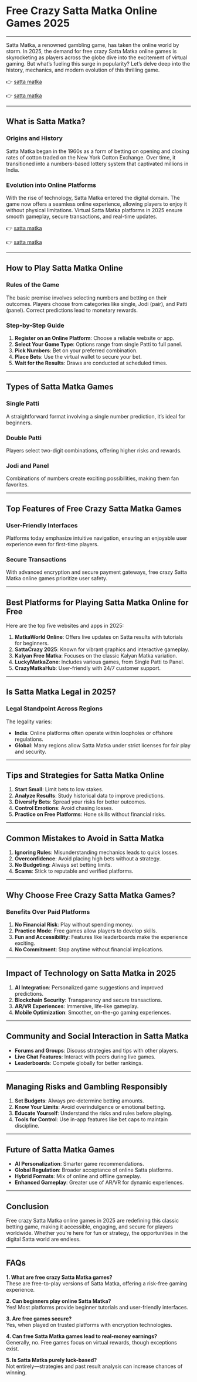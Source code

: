 # **Free Crazy Satta Matka Online Games 2025**

---

Satta Matka, a renowned gambling game, has taken the online world by storm. In 2025, the demand for free crazy Satta Matka online games is skyrocketing as players across the globe dive into the excitement of virtual gaming. But what’s fueling this surge in popularity? Let’s delve deep into the history, mechanics, and modern evolution of this thrilling game.

👉 [satta matka](https://indiamatka.co/) 

👉 [satta matka](https://indiamatka.co/) 

---

## **What is Satta Matka?**

### **Origins and History**
Satta Matka began in the 1960s as a form of betting on opening and closing rates of cotton traded on the New York Cotton Exchange. Over time, it transitioned into a numbers-based lottery system that captivated millions in India.

### **Evolution into Online Platforms**
With the rise of technology, Satta Matka entered the digital domain. The game now offers a seamless online experience, allowing players to enjoy it without physical limitations. Virtual Satta Matka platforms in 2025 ensure smooth gameplay, secure transactions, and real-time updates.

👉 [satta matka](https://indiamatka.co/) 

👉 [satta matka](https://indiamatka.co/) 

---

## **How to Play Satta Matka Online**

### **Rules of the Game**
The basic premise involves selecting numbers and betting on their outcomes. Players choose from categories like single, Jodi (pair), and Patti (panel). Correct predictions lead to monetary rewards.

### **Step-by-Step Guide**
1. **Register on an Online Platform**: Choose a reliable website or app.
2. **Select Your Game Type**: Options range from single Patti to full panel.
3. **Pick Numbers**: Bet on your preferred combination.
4. **Place Bets**: Use the virtual wallet to secure your bet.
5. **Wait for the Results**: Draws are conducted at scheduled times.

---

## **Types of Satta Matka Games**

### **Single Patti**
A straightforward format involving a single number prediction, it’s ideal for beginners.

### **Double Patti**
Players select two-digit combinations, offering higher risks and rewards.

### **Jodi and Panel**
Combinations of numbers create exciting possibilities, making them fan favorites.

---

## **Top Features of Free Crazy Satta Matka Games**

### **User-Friendly Interfaces**
Platforms today emphasize intuitive navigation, ensuring an enjoyable user experience even for first-time players.

### **Secure Transactions**
With advanced encryption and secure payment gateways, free crazy Satta Matka online games prioritize user safety.

---

## **Best Platforms for Playing Satta Matka Online for Free**

Here are the top five websites and apps in 2025:  
1. **MatkaWorld Online**: Offers live updates on Satta results with tutorials for beginners.  
2. **SattaCrazy 2025**: Known for vibrant graphics and interactive gameplay.  
3. **Kalyan Free Matka**: Focuses on the classic Kalyan Matka variation.  
4. **LuckyMatkaZone**: Includes various games, from Single Patti to Panel.  
5. **CrazyMatkaHub**: User-friendly with 24/7 customer support.

---

## **Is Satta Matka Legal in 2025?**

### **Legal Standpoint Across Regions**
The legality varies:
- **India**: Online platforms often operate within loopholes or offshore regulations.
- **Global**: Many regions allow Satta Matka under strict licenses for fair play and security.

---

## **Tips and Strategies for Satta Matka Online**

1. **Start Small**: Limit bets to low stakes.  
2. **Analyze Results**: Study historical data to improve predictions.  
3. **Diversify Bets**: Spread your risks for better outcomes.  
4. **Control Emotions**: Avoid chasing losses.  
5. **Practice on Free Platforms**: Hone skills without financial risks.

---

## **Common Mistakes to Avoid in Satta Matka**

1. **Ignoring Rules**: Misunderstanding mechanics leads to quick losses.  
2. **Overconfidence**: Avoid placing high bets without a strategy.  
3. **No Budgeting**: Always set betting limits.  
4. **Scams**: Stick to reputable and verified platforms.

---

## **Why Choose Free Crazy Satta Matka Games?**

### **Benefits Over Paid Platforms**
1. **No Financial Risk**: Play without spending money.  
2. **Practice Mode**: Free games allow players to develop skills.  
3. **Fun and Accessibility**: Features like leaderboards make the experience exciting.  
4. **No Commitment**: Stop anytime without financial implications.

---

## **Impact of Technology on Satta Matka in 2025**

1. **AI Integration**: Personalized game suggestions and improved predictions.  
2. **Blockchain Security**: Transparency and secure transactions.  
3. **AR/VR Experiences**: Immersive, life-like gameplay.  
4. **Mobile Optimization**: Smoother, on-the-go gaming experiences.

---

## **Community and Social Interaction in Satta Matka**

- **Forums and Groups**: Discuss strategies and tips with other players.  
- **Live Chat Features**: Interact with peers during live games.  
- **Leaderboards**: Compete globally for better rankings.

---

## **Managing Risks and Gambling Responsibly**

1. **Set Budgets**: Always pre-determine betting amounts.  
2. **Know Your Limits**: Avoid overindulgence or emotional betting.  
3. **Educate Yourself**: Understand the risks and rules before playing.  
4. **Tools for Control**: Use in-app features like bet caps to maintain discipline.

---

## **Future of Satta Matka Games**

- **AI Personalization**: Smarter game recommendations.  
- **Global Regulation**: Broader acceptance of online Satta platforms.  
- **Hybrid Formats**: Mix of online and offline gameplay.  
- **Enhanced Gameplay**: Greater use of AR/VR for dynamic experiences.

---

## **Conclusion**

Free crazy Satta Matka online games in 2025 are redefining this classic betting game, making it accessible, engaging, and secure for players worldwide. Whether you’re here for fun or strategy, the opportunities in the digital Satta world are endless.

---

## **FAQs**

**1. What are free crazy Satta Matka games?**  
These are free-to-play versions of Satta Matka, offering a risk-free gaming experience.

**2. Can beginners play online Satta Matka?**  
Yes! Most platforms provide beginner tutorials and user-friendly interfaces.

**3. Are free games secure?**  
Yes, when played on trusted platforms with encryption technologies.

**4. Can free Satta Matka games lead to real-money earnings?**  
Generally, no. Free games focus on virtual rewards, though exceptions exist.

**5. Is Satta Matka purely luck-based?**  
Not entirely—strategies and past result analysis can increase chances of winning.
